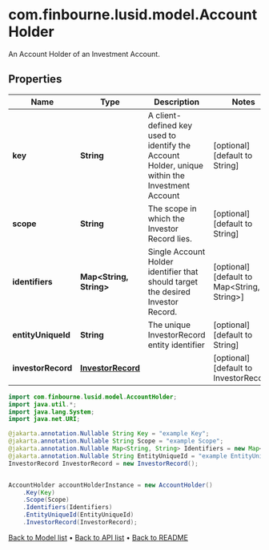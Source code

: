 # com.finbourne.lusid.model.AccountHolder
An Account Holder of an Investment Account.

## Properties

Name | Type | Description | Notes
------------ | ------------- | ------------- | -------------
**key** | **String** | A client-defined key used to identify the Account Holder, unique within the Investment Account | [optional] [default to String]
**scope** | **String** | The scope in which the Investor Record lies. | [optional] [default to String]
**identifiers** | **Map&lt;String, String&gt;** | Single Account Holder identifier that should target the desired Investor Record. | [optional] [default to Map<String, String>]
**entityUniqueId** | **String** | The unique InvestorRecord entity identifier | [optional] [default to String]
**investorRecord** | [**InvestorRecord**](InvestorRecord.md) |  | [optional] [default to InvestorRecord]

```java
import com.finbourne.lusid.model.AccountHolder;
import java.util.*;
import java.lang.System;
import java.net.URI;

@jakarta.annotation.Nullable String Key = "example Key";
@jakarta.annotation.Nullable String Scope = "example Scope";
@jakarta.annotation.Nullable Map<String, String> Identifiers = new Map<String, String>();
@jakarta.annotation.Nullable String EntityUniqueId = "example EntityUniqueId";
InvestorRecord InvestorRecord = new InvestorRecord();


AccountHolder accountHolderInstance = new AccountHolder()
    .Key(Key)
    .Scope(Scope)
    .Identifiers(Identifiers)
    .EntityUniqueId(EntityUniqueId)
    .InvestorRecord(InvestorRecord);
```


[Back to Model list](../README.md#documentation-for-models) &#8226; [Back to API list](../README.md#documentation-for-api-endpoints) &#8226; [Back to README](../README.md)
